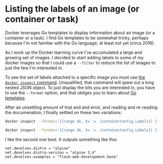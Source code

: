 # Listing the labels of an image (or container or task)

Docker leverages Go templates to display information about an image (or a container or a task). I find Go templates to be somewhat tricky, perhaps because I'm not familiar with the Go language, at least not yet (circa 2016).

As I work up the Docker learning curve I've accumulated a large and growing set of images. I decided to start adding labels to some of my docker images so that I could use a `--filter` to reduce the list of images to just the few I'm interested in.

To see the set of labels attached to a specific image you must use [the `docker inspect` command][inspect]. Unqualified, that command will spew out a long nested JSON object. To just display the bits you are interested in, you have to use the `--format` option, and that obliges you to learn about [Go templates][gotmp].

[gotmp]: https://golang.org/pkg/text/template/
[inspect]: https://docs.docker.com/engine/reference/commandline/inspect/

After an unsettling amount of trial and and error, and reading and re-reading the documenation, I finally settled on these two variations:

```bash
docker inspect --format='{{range $k, $v := .ContainerConfig.Labels}} {{- $k}}={{$v}}{{printf "\n" -}} {{end}}' datihein/rsync-alpine
```

```bash
docker inspect --format='{{range $k, $v := .ContainerConfig.Labels}} {{- printf "%s = \"%s\"\n" $k $v -}} {{end}}' datihein/rsync-alpine
```

I like the second one best. It outputs something like this:

```nohighlight
net.develves.distro = "alpine"
net.develves.distro-version = "alpine 3.4"
net.develves.examples = "flask-web-development-book"
```
